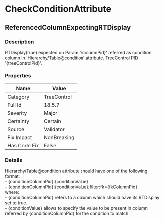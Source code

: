 ﻿---  
uid: Validator_18_5_7  
---

# CheckConditionAttribute

## ReferencedColumnExpectingRTDisplay

### Description

RTDisplay(true) expected on Param '{columnPid}' referred as condition column in 'Hierarchy\/Table@condition' attribute. TreeControl PID '{treeControlPid}'.

### Properties

| Name         | Value       |
| ------------ | ----------- |
| Category     | TreeControl |
| Full Id      | 18.5.7      |
| Severity     | Major       |
| Certainty    | Certain     |
| Source       | Validator   |
| Fix Impact   | NonBreaking |
| Has Code Fix | False       |

### Details

Hierarchy\/Table@condition attribute should have one of the following format:  
\- {conditionColumnPid}:{conditionValue}  
\- {conditionColumnPid}:{conditionValue};filter:fk\={fkColumnPid}  
where:  
\- {conditionColumnPid} refers to a column which should have its RTDisplay set to true.  
\- {conditionValue} allows to specify the value to be present in column referred by {conditionColumnPid} for the condition to match.
